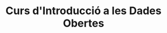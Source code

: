 ---
title: Curs d'Introducció a les Dades Obertes
link: http://oer.uoc.edu/cursOpenData/
weight: 1
language: ca
description: Lorem ipsum dolor sit amet, consectetur adipiscing elit. Nunc dignissim mi nec odio placerat, id congue odio faucibus. In semper risus augue, in mollis tellus rhoncus sed. Vestibulum consectetur euismod ipsum, et convallis arcu fermentum non. Phasellus hendrerit dolor id felis imperdiet scelerisque. In a elementum eros. Orci varius natoque penatibus et magnis dis parturient montes, nascetur ridiculus mus. Maecenas eu est mauris. Curabitur a congue lorem. Pellentesque facilisis semper sem, ac fermentum mauris. Vestibulum suscipit diam eu lectus ullamcorper, sit amet aliquam neque porttitor. Nulla sodales lectus felis, sed maximus arcu laoreet ut. Sed id rhoncus sapien.
---